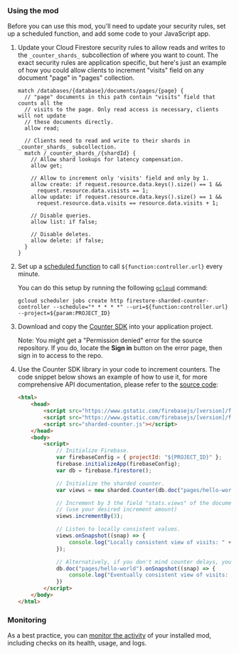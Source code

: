 ### Using the mod

Before you can use this mod, you'll need to update your security rules, set up a scheduled function, and add some code to your JavaScript app.

1.  Update your Cloud Firestore security rules to allow reads and writes to the `_counter_shards_` subcollection of where you want to count. The exact security rules are application specific, but here's just an example of how you could allow clients to increment "visits" field on any document "page" in "pages" collection.

    ```
    match /databases/{database}/documents/pages/{page} {
      // "page" documents in this path contain "visits" field that counts all the
      // visits to the page. Only read access is necessary, clients will not update
      // these documents directly.
      allow read;

      // Clients need to read and write to their shards in _counter_shards_ subcollection.
      match /_counter_shards_/{shardId} {
        // Allow shard lookups for latency compensation.
        allow get;

        // Allow to increment only 'visits' field and only by 1.
        allow create: if request.resource.data.keys().size() == 1 &&
          request.resource.data.visists == 1;
        allow update: if request.resource.data.keys().size() == 1 &&
          request.resource.data.visits == resource.data.visits + 1;

        // Disable queries.
        allow list: if false;

        // Disable deletes.
        allow delete: if false;
      }
    }
    ```


1.  Set up a [scheduled function](https://firebase.google.com/docs/functions/schedule-functions) to call `${function:controller.url}` every minute.

    You can do this setup by running the following [`gcloud`](https://cloud.google.com/sdk/gcloud/) command:

    ```
    gcloud scheduler jobs create http firestore-sharded-counter-controller --schedule="* * * * *" --uri=${function:controller.url} --project=${param:PROJECT_ID}
    ```
1.  Download and copy the [Counter SDK](https://dev-partners.googlesource.com/samples/firebase/mods/+/master/firestore-sharded-counter/clients/web/dist/sharded-counter.js) into your application project.

    Note: You might get a "Permission denied" error for the source repository. If you do, locate the **Sign in** button on the error page, then sign in to access to the repo.

1.  Use the Counter SDK library in your code to increment counters. The code snippet below shows an example of how to use it, for more comprehensive API documentation, please refer to the [source code](https://dev-partners.googlesource.com/samples/firebase/mods/+/master/firestore-sharded-counter/clients/web/src/index.ts):

    ```html
    <html>
        <head>
            <script src="https://www.gstatic.com/firebasejs/[version]/firebase-app.js"></script>
            <script src="https://www.gstatic.com/firebasejs/[version]/firebase-firestore.js"></script>
            <script src="sharded-counter.js"></script>
        </head>
        <body>
            <script>
                // Initialize Firebase.
                var firebaseConfig = { projectId: "${PROJECT_ID}" };
                firebase.initializeApp(firebaseConfig);
                var db = firebase.firestore();

                // Initialize the sharded counter.
                var views = new sharded.Counter(db.doc("pages/hello-world"), "stats.views");

                // Increment by 3 the field "stats.views" of the document: "pages/hello-world".
                // (use your desired increment amount)
                views.incrementBy(3);

                // Listen to locally consistent values.
                views.onSnapshot((snap) => {
                    console.log("Locally consistent view of visits: " + snap.data());
                });

                // Alternatively, if you don't mind counter delays, you can listen to the document directly.
                db.doc("pages/hello-world").onSnapshot((snap) => {
                    console.log("Eventually consistent view of visits: " + snap.get("stats.views"));
                })
            </script>
        </body>
    </html>
    ```

### Monitoring

As a best practice, you can [monitor the activity](https://firebase.google.com/docs/mods/manage-installed-mods#monitor) of your installed mod, including checks on its health, usage, and logs.
